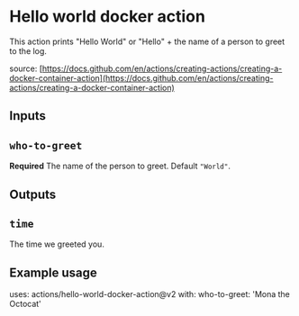 # Hello world docker action

This action prints "Hello World" or "Hello" + the name of a person to greet to the log.

source: [https://docs.github.com/en/actions/creating-actions/creating-a-docker-container-action](https://docs.github.com/en/actions/creating-actions/creating-a-docker-container-action)

## Inputs

## `who-to-greet`

**Required** The name of the person to greet. Default `"World"`.

## Outputs

## `time`

The time we greeted you.

## Example usage

uses: actions/hello-world-docker-action@v2
with:
  who-to-greet: 'Mona the Octocat'
